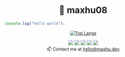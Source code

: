 <h1 align="center">👋 maxhu08</h1>

```javascript
console.log("hello world");
```

<div align="center">

[![Top Langs](https://github-readme-stats.vercel.app/api/top-langs/?username=maxhu08&layout=compact&bg_color=00000000&border_color=00000000&text_color=fff)](https://github.com/anuraghazra/github-readme-stats)

</div>

<div align="center">
  <a href="https://www.youtube.com/@maxhudotdev"><img src="https://img.shields.io/badge/YouTube-red?style=for-the-badge&logo=youtube&logoColor=white"/></a>
  <a href="https://odysee.com/@maxhudotdev:c"><img src="https://img.shields.io/badge/Odysee-orange?style=for-the-badge&logo=odysee&logoColor=white"/></a>
  <a href="https://maxhu.dev/"><img src="https://img.shields.io/badge/%E2%9A%A1-website-grey?labelColor=5963f0&style=for-the-badge&logo=homeassistantcommunitystore&logoColor=white"/></a>
  <a href="https://blog.maxhu.dev/"><img src="https://img.shields.io/badge/%E2%9A%A1-blog-grey?labelColor=84cc16&style=for-the-badge&logo=bookstack&logoColor=white"/></a>
  <a href="https://github.com/antonkomarev/github-profile-views-counter"><img src="https://komarev.com/ghpvc/?username=maxhu08&color=grey&style=for-the-badge"></a>
</div>

<div align="center">
  📫 Contact me at <a href="mailto:hello@maxhu.dev">hello@maxhu.dev</a>
</div>

<!---
maxhu08/maxhu08 is a ✨ special ✨ repository because its `README.md` (this file) appears on your GitHub profile.
You can click the Preview link to take a look at your changes.
--->
